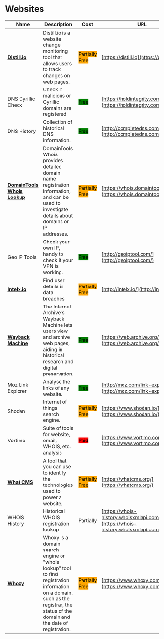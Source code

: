 # Websites

| Name | Description | Cost | URL |
| --- | --- | --- | --- |
| [**Distill.io**](../../tools/distill/README.md) | Distill.io is a website change monitoring tool that allows users to track changes on web pages. | <mark style="background-color:orange;">Partially Free</mark> | [https://distill.io](https://distill.io) |
| DNS Cyrillic Check | Check if malicious or Cyrillic domains are registered | <mark style="background-color:green;">Free</mark> | [https://holdintegrity.com/checker](https://holdintegrity.com/checker) |
| DNS History | Collection of historical DNS information. | <mark style="background-color:green;">Free</mark> | [http://completedns.com/](http://completedns.com/) |
| [**DomainTools Whois Lookup**](../../tools/domaintools-whois-lookup/README.md) | DomainTools Whois provides detailed domain name registration information, and can be used to investigate details about domains or IP addresses. | <mark style="background-color:orange;">Partially Free</mark> | [https://whois.domaintools.com/](https://whois.domaintools.com/) |
| Geo IP Tools | Check your own IP, handy to check if your VPN is working. | <mark style="background-color:green;">Free</mark> | [http://geoiptool.com/](http://geoiptool.com/) |
| [**Intelx.io**](../../tools/intelx.io/README.md) | Find user details in data breaches | <mark style="background-color:orange;">Partially Free</mark> | [http://intelx.io/](http://intelx.io/) |
| [**Wayback Machine**](../../tools/internet-archive/README.md) | The Internet Archive's Wayback Machine lets users view and archive web pages, aiding in historical research and digital preservation. | <mark style="background-color:green;">Free</mark> | [https://web.archive.org/](https://web.archive.org/) |
| Moz Link Explorer | Analyse the links of any website. | <mark style="background-color:green;">Free</mark> | [http://moz.com/link-explorer](http://moz.com/link-explorer) |
| Shodan | Internet of things search engine. | <mark style="background-color:orange;">Partially Free</mark> | [https://www.shodan.io/](https://www.shodan.io/) |
| Vortimo | Suite of tools for website, email, WHOIS, etc. analysis | <mark style="background-color:red;">Paid</mark> | [https://www.vortimo.com/](https://www.vortimo.com/) |
| [**What CMS**](../../tools/what-cms/README.md) | A tool that you can use to identify the technologies used to power a website. | <mark style="background-color:orange;">Partially Free</mark> | [https://whatcms.org/](https://whatcms.org/) |
| WHOIS History | Historical WHOIS registration lookup | Partially | [https://whois-history.whoisxmlapi.com/](https://whois-history.whoisxmlapi.com/) |
| [**Whoxy**](../../tools/whoxy/README.md) | Whoxy is a domain search engine or "whois lookup" tool to find registration information on a domain, such as the registrar, the status of the domain and the date of registration. | <mark style="background-color:orange;">Partially Free</mark> | [https://www.whoxy.com/](https://www.whoxy.com/) |